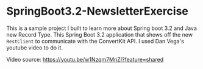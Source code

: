 # SpringBoot3.2-NewsletterExercise

This is a sample project I built to learn more about Spring boot 3.2 and Java new Record Type. This Spring Boot 3.2 application that shows off the new `RestClient` to communicate with the ConvertKit API.  I used Dan Vega's youtube video to do it.

Video source: https://youtu.be/w1Nzqm7MnZI?feature=shared